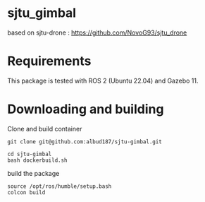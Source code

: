 # sjtu_gimbal

based on sjtu-drone : https://github.com/NovoG93/sjtu_drone
# Requirements

This package is tested with ROS 2 (Ubuntu 22.04) and Gazebo 11.

# Downloading and building
Clone and build container
```
git clone git@github.com:albud187/sjtu-gimbal.git

cd sjtu-gimbal
bash dockerbuild.sh
```

build the package
```
source /opt/ros/humble/setup.bash
colcon build
```

